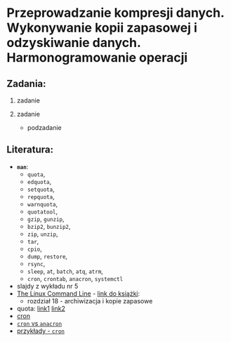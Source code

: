 Przeprowadzanie kompresji danych. Wykonywanie kopii zapasowej i odzyskiwanie danych. Harmonogramowanie operacji
===============================================================================================================

## Zadania:

1. zadanie

2. zadanie
   -  podzadanie

## Literatura:
 * **`man`**: 
   *  `quota`,
   *  `edquota`,
   *  `setquota`,
   *  `repquota`,
   *  `warnquota`,
   *  `quotatool`,
   *  `gzip`, `gunzip`,
   *  `bzip2`, `bunzip2`,
   *  `zip`, `unzip`,
   *  `tar`,
   *  `cpio`,
   *  `dump`, `restore`,
   *  `rsync`,
   *  `sleep`, `at`, `batch`, `atq`, `atrm`,
   *  `cron`, `crontab`, `anacron`, `systemctl`
 * slajdy z wykładu nr 5
 * [The Linux Command Line](http://linuxcommand.org/) - [link do książki](https://sourceforge.net/projects/linuxcommand/files/TLCL/19.01/TLCL-19.01.pdf/download):
   *  rozdział 18 - archiwizacja i kopie zapasowe
 *  quota: [link1](https://margib.blogspot.com/2012/10/quota-zarzadzaniesystemem-plikow-i.html) [link2](https://linuxhint.com/disk_quota_ubuntu/)
 *  [cron](https://www.computerhope.com/unix/ucrontab.htm)
 *  [`cron` vs `anacron`](https://www.tecmint.com/cron-vs-anacron-schedule-jobs-using-anacron-on-linux/)
 *  [przykłady - `cron`](https://www.cyberciti.biz/faq/how-do-i-add-jobs-to-cron-under-linux-or-unix-oses/)